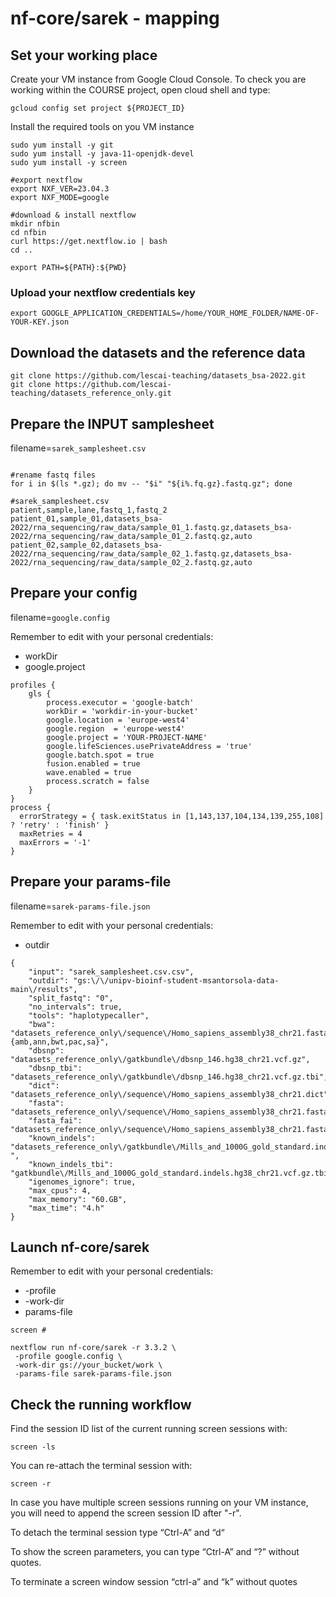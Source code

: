 # nf-core/sarek - mapping

## Set your working place

Create your VM instance from Google Cloud Console.
To check you are working within the COURSE project, open cloud shell and type:

```{bash}
gcloud config set project ${PROJECT_ID}
```

Install the required tools on you VM instance


```{bash}
sudo yum install -y git
sudo yum install -y java-11-openjdk-devel
sudo yum install -y screen

#export nextflow
export NXF_VER=23.04.3
export NXF_MODE=google

#download & install nextflow
mkdir nfbin
cd nfbin
curl https://get.nextflow.io | bash
cd ..

export PATH=${PATH}:${PWD}
```

### Upload your nextflow credentials key

```{bash}
export GOOGLE_APPLICATION_CREDENTIALS=/home/YOUR_HOME_FOLDER/NAME-OF-YOUR-KEY.json
```

## Download the datasets and the reference data

```{bash}
git clone https://github.com/lescai-teaching/datasets_bsa-2022.git
git clone https://github.com/lescai-teaching/datasets_reference_only.git
```

## Prepare the INPUT samplesheet 

filename=```sarek_samplesheet.csv```

```

#rename fastq files
for i in $(ls *.gz); do mv -- "$i" "${i%.fq.gz}.fastq.gz"; done

#sarek_samplesheet.csv
patient,sample,lane,fastq_1,fastq_2
patient_01,sample_01,datasets_bsa-2022/rna_sequencing/raw_data/sample_01_1.fastq.gz,datasets_bsa-2022/rna_sequencing/raw_data/sample_01_2.fastq.gz,auto
patient_02,sample_02,datasets_bsa-2022/rna_sequencing/raw_data/sample_02_1.fastq.gz,datasets_bsa-2022/rna_sequencing/raw_data/sample_02_2.fastq.gz,auto
```


## Prepare your config

filename=```google.config```

Remember to edit with your personal credentials:
- workDir
- google.project


``` 
profiles {
    gls {
        process.executor = 'google-batch'
        workDir = 'workdir-in-your-bucket'
        google.location = 'europe-west4'
        google.region  = 'europe-west4'
        google.project = 'YOUR-PROJECT-NAME'
        google.lifeSciences.usePrivateAddress = 'true'
	    google.batch.spot = true
        fusion.enabled = true
        wave.enabled = true
        process.scratch = false
    }
}
process {
  errorStrategy = { task.exitStatus in [1,143,137,104,134,139,255,108] ? 'retry' : 'finish' }
  maxRetries = 4
  maxErrors = '-1'
}
```

## Prepare your params-file

filename=```sarek-params-file.json```

Remember to edit with your personal credentials:
- outdir

```
{
    "input": "sarek_samplesheet.csv.csv",
    "outdir": "gs:\/\/unipv-bioinf-student-msantorsola-data-main\/results",
    "split_fastq": "0",
    "no_intervals": true,
    "tools": "haplotypecaller",
    "bwa": "datasets_reference_only\/sequence\/Homo_sapiens_assembly38_chr21.fasta.{amb,ann,bwt,pac,sa}",
    "dbsnp": "datasets_reference_only\/gatkbundle\/dbsnp_146.hg38_chr21.vcf.gz",
    "dbsnp_tbi": "datasets_reference_only\/gatkbundle\/dbsnp_146.hg38_chr21.vcf.gz.tbi",
    "dict": "datasets_reference_only\/sequence\/Homo_sapiens_assembly38_chr21.dict",
    "fasta": "datasets_reference_only\/sequence\/Homo_sapiens_assembly38_chr21.fasta",
    "fasta_fai": "datasets_reference_only\/sequence\/Homo_sapiens_assembly38_chr21.fasta.fai",
    "known_indels": "datasets_reference_only\/gatkbundle\/Mills_and_1000G_gold_standard.indels.hg38_chr21.vcf.gz ",
    "known_indels_tbi": "gatkbundle\/Mills_and_1000G_gold_standard.indels.hg38_chr21.vcf.gz.tbi",
    "igenomes_ignore": true,
    "max_cpus": 4,
    "max_memory": "60.GB",
    "max_time": "4.h"
}
```

## Launch nf-core/sarek

Remember to edit with your personal credentials:
- -profile
- -work-dir
- params-file


```{bash}
screen #

nextflow run nf-core/sarek -r 3.3.2 \
 -profile google.config \
 -work-dir gs://your_bucket/work \
 -params-file sarek-params-file.json
```

## Check the running workflow

Find the session ID list of the current running screen sessions with:

```
screen -ls
```

You can re-attach the terminal session with:
```
screen -r
```

In case you have multiple screen sessions running on your VM instance, you will need to append the screen session ID after "-r".


To detach the terminal session type
“Ctrl-A” and “d“

To show the screen parameters, you can type
“Ctrl-A” and “?” without quotes.


To terminate a screen window session
“ctrl-a” and “k” without quotes


